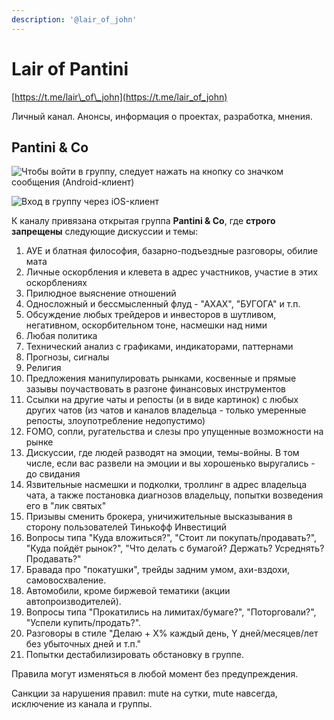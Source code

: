 ```yaml
---
description: '@lair_of_john'
---
```


# Lair of Pantini

[https://t.me/lair\_of\_john](https://t.me/lair_of_john)

Личный канал. Анонсы, информация о проектах, разработка, мнения.

## Pantini & Co

![&#x427;&#x442;&#x43E;&#x431;&#x44B; &#x432;&#x43E;&#x439;&#x442;&#x438; &#x432; &#x433;&#x440;&#x443;&#x43F;&#x43F;&#x443;, &#x441;&#x43B;&#x435;&#x434;&#x443;&#x435;&#x442; &#x43D;&#x430;&#x436;&#x430;&#x442;&#x44C; &#x43D;&#x430; &#x43A;&#x43D;&#x43E;&#x43F;&#x43A;&#x443; &#x441;&#x43E; &#x437;&#x43D;&#x430;&#x447;&#x43A;&#x43E;&#x43C; &#x441;&#x43E;&#x43E;&#x431;&#x449;&#x435;&#x43D;&#x438;&#x44F; \(Android-&#x43A;&#x43B;&#x438;&#x435;&#x43D;&#x442;\)](../../.gitbook/assets/image%20%2825%29.png)

![&#x412;&#x445;&#x43E;&#x434; &#x432; &#x433;&#x440;&#x443;&#x43F;&#x43F;&#x443; &#x447;&#x435;&#x440;&#x435;&#x437; iOS-&#x43A;&#x43B;&#x438;&#x435;&#x43D;&#x442;](../../.gitbook/assets/image%20%2824%29.png)

К каналу привязана открытая группа **Pantini & Co**, где **строго запрещены** следующие дискуссии и темы:

1. АУЕ и блатная философия, базарно-подъездные разговоры, обилие мата
2. Личные оскорбления и клевета в адрес участников, участие в этих оскорблениях
3. Прилюдное выяснение отношений
4. Односложный и бессмысленный флуд - "АХАХ", "БУГОГА" и т.п.
5. Обсуждение любых трейдеров и инвесторов в шутливом, негативном, оскорбительном тоне, насмешки над ними
6. Любая политика
7. Технический анализ с графиками, индикаторами, паттернами
8. Прогнозы, сигналы
9. Религия
10. Предложения манипулировать рынками, косвенные и прямые зазывы поучаствовать в разгоне финансовых инструментов
11. Ссылки на другие чаты и репосты \(и в виде картинок\) с любых других чатов \(из чатов и каналов владельца - только умеренные репосты, злоупотребление недопустимо\)
12. FOMO, сопли, ругательства и слезы про упущенные возможности на рынке
13. Дискуссии, где людей разводят на эмоции, темы-войны. В том числе, если вас развели на эмоции и вы хорошенько выругались - до свидания
14. Язвительные насмешки и подколки, троллинг в адрес владельца чата, а также постановка диагнозов владельцу, попытки возведения его в "лик святых"
15. Призывы сменить брокера, уничижительные высказывания в сторону пользователей Тинькофф Инвестиций
16. Вопросы типа "Куда вложиться?", "Стоит ли покупать/продавать?", "Куда пойдёт рынок?", "Что делать с бумагой? Держать? Усреднять? Продавать?"
17. Бравада про "покатушки", трейды задним умом, ахи-вздохи, самовосхваление.
18. Автомобили, кроме биржевой тематики \(акции автопроизводителей\).
19. Вопросы типа "Прокатились на лимитах/бумаге?", "Поторговали?", "Успели купить/продать?".
20. Разговоры в стиле "Делаю + X% каждый день, Y дней/месяцев/лет без убыточных дней и т.п."
21. Попытки дестабилизировать обстановку в группе.

Правила могут изменяться в любой момент без предупреждения.

Санкции за нарушения правил: mute на сутки, mute навсегда, исключение из канала и группы.



